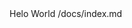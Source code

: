 <html>
  <head>
	<meta name="google-site-verification" content="wEweHUWwV9m471mYKOajM2rZqwqgbPiv8Ki0eWndDew" />
  </head>
  <body>
	Helo World /docs/index.md
  </body>
</html>